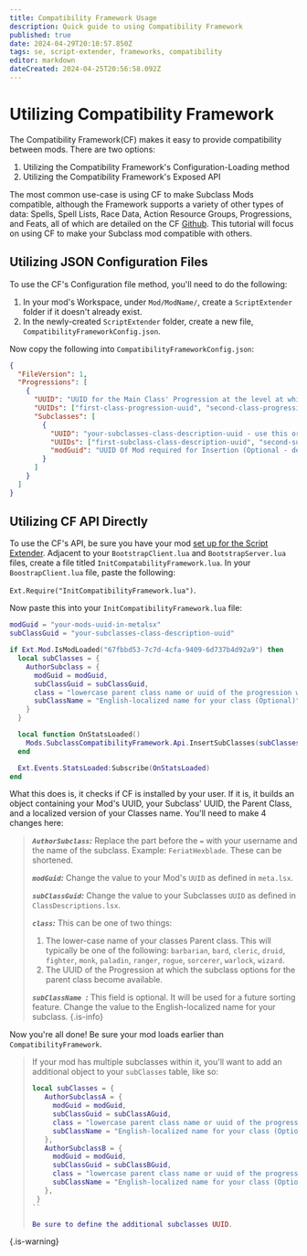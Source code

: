 ```yaml
---
title: Compatibility Framework Usage
description: Quick guide to using Compatibility Framework
published: true
date: 2024-04-29T20:10:57.850Z
tags: se, script-extender, frameworks, compatibility
editor: markdown
dateCreated: 2024-04-25T20:56:58.092Z
---
```


# Utilizing Compatibility Framework

The Compatibility Framework(CF) makes it easy to provide compatibility between mods. There are two options:

1. Utilizing the Compatibility Framework's Configuration-Loading method
2. Utilizing the Compatibility Framework's Exposed API

The most common use-case is using CF to make Subclass Mods compatible, although the Framework supports a variety of other types of data: Spells, Spell Lists, Race Data, Action Resource Groups, Progressions, and  Feats, all of which are detailed on the CF [Github](https://github.com/BG3-Community-Library-Team/BG3-Compatibility-Framework/wiki). This tutorial will focus on using CF to make your Subclass mod compatible with others.

## Utilizing JSON Configuration Files
To use the CF's Configuration file method, you'll need to do the following:

1. In your mod's Workspace, under `Mod/ModName/`, create a `ScriptExtender` folder if it doesn't already exist.
2. In the newly-created `ScriptExtender` folder, create a new file, `CompatibilityFrameworkConfig.json`.

Now copy the following into `CompatibilityFrameworkConfig.json`:

```json
{
  "FileVersion": 1,
  "Progressions": [
    {
      "UUID": "UUID for the Main Class' Progression at the level at which subclasses are available  - use this or UUIDs, but not both",
      "UUIDs": ["first-class-progression-uuid", "second-class-progression-uuid"],
      "Subclasses": [
        {
          "UUID": "your-subclasses-class-description-uuid - use this or UUIDs, but not both",
          "UUIDs": ["first-subclass-class-description-uuid", "second-subclass-class-description-uuid"],
          "modGuid": "UUID Of Mod required for Insertion (Optional - defaults to the one that provides the config)"
        }
      ]
    }
  ]
}
```

## Utilizing CF API Directly

To use the CF's API, be sure you have your mod [set up for the Script Extender](https://github.com/Norbyte/bg3se/blob/1e5009ea8bb619341bf394543bcfdb3c9ffe3a9f/API.md#getting-started). Adjacent to your `BootstrapClient.lua` and `BootstrapServer.lua` files, create a file titled `InitCompatabilityFramework.lua`. In your `BoostrapClient.lua` file, paste the following: 

`Ext.Require("InitCompatibilityFramework.lua")`.

Now paste this into your `InitCompatibilityFramework.lua` file:

```lua
modGuid = "your-mods-uuid-in-metalsx"
subClassGuid = "your-subclasses-class-description-uuid"

if Ext.Mod.IsModLoaded("67fbbd53-7c7d-4cfa-9409-6d737b4d92a9") then
  local subClasses = {
    AuthorSubclass = {
      modGuid = modGuid,
      subClassGuid = subClassGuid,
      class = "lowercase parent class name or uuid of the progression where you get the subclass choice",
      subClassName = "English-localized name for your class (Optional)"
    }
  }

  local function OnStatsLoaded()
    Mods.SubclassCompatibilityFramework.Api.InsertSubClasses(subClasses)
  end

  Ext.Events.StatsLoaded:Subscribe(OnStatsLoaded)
end
```

What this does is, it checks if CF is installed by your user. If it is, it builds an object containing your Mod's UUID, your Subclass' UUID, the Parent Class, and a localized version of your Classes name. You'll need to make 4 changes here:

> ***`AuthorSubclass`:*** Replace the part before the `=` with your username and the name of the subclass. Example: `FeriatHexblade`. These can be shortened.
> 
> ***`modGuid`:*** Change the value to your Mod's `UUID` as defined in `meta.lsx`.
>
> ***`subClassGuid`:*** Change the value to your Subclasses `UUID` as defined in `ClassDescriptions.lsx`.
>
> ***`class`:*** This can be one of two things:
> 1. The lower-case name of your classes Parent class. This will typically be one of the following: `barbarian`, `bard`, `cleric`, `druid`, `fighter`, `monk`, `paladin`, `ranger`, `rogue`, `sorcerer`, `warlock`, `wizard`.
> 2. The UUID of the Progression at which the subclass options for the parent class become available.
> 
> ***`subClassName `:*** This field is optional. It will be used for a future sorting feature. Change the value to the English-localized name for your subclass.
{.is-info}


Now you're all done! Be sure your mod loads earlier than `CompatibilityFramework`. 

> If your mod has multiple subclasses within it, you'll want to add an additional object to your `subClasses` table, like so:
>
>
>```lua
>local subClasses = {
>    AuthorSubclassA = {
>      modGuid = modGuid,
>      subClassGuid = subClassAGuid,
>      class = "lowercase parent class name or uuid of the progression where you get the subclass choice",
>      subClassName = "English-localized name for your class (Optional)"
>    },
>    AuthorSubclassB = {
>      modGuid = modGuid,
>      subClassGuid = subClassBGuid,
>      class = "lowercase parent class name or uuid of the progression where you get the subclass choice",
>      subClassName = "English-localized name for your class (Optional)"
>    },
>  }
>``
>
> Be sure to define the additional subclasses UUID.
{.is-warning}